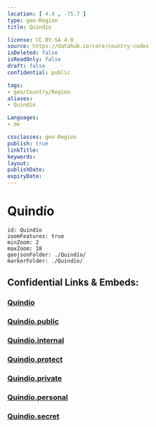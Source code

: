 ```yaml
---
location: [ 4.4 , -75.7 ] 
type: geo-Region
title: Quindío

license: CC BY-SA 4.0
source: https://datahub.io/core/country-codes
isDeleted: false
isReadOnly: false
draft: false
confidential: public

tags:
- geo/Country/Region
aliases:
- Quindío

Languages:
- de

cssclasses: geo-Region
publish: true
linkTitle: 
keywords: 
layout: 
publishDate: 
expiryDate: 
---
```


# Quindío

```leaflet
id: Quindío
zoomFeatures: true 
minZoom: 2 
maxZoom: 18
geojsonFolder: ./Quindío/
markerFolder: ./Quindío/
```


## Confidential Links & Embeds: 

### [Quindío](/_Standards/Earth/Continent/America~South/Colombia/departments~Colombia/Quindío.md) 

### [Quindío.public](/_public/Earth/Continent/America~South/Colombia/departments~Colombia/Quindío.public.md) 

### [Quindío.internal](/_internal/Earth/Continent/America~South/Colombia/departments~Colombia/Quindío.internal.md) 

### [Quindío.protect](/_protect/Earth/Continent/America~South/Colombia/departments~Colombia/Quindío.protect.md) 

### [Quindío.private](/_private/Earth/Continent/America~South/Colombia/departments~Colombia/Quindío.private.md) 

### [Quindío.personal](/_personal/Earth/Continent/America~South/Colombia/departments~Colombia/Quindío.personal.md) 

### [Quindío.secret](/_secret/Earth/Continent/America~South/Colombia/departments~Colombia/Quindío.secret.md)

